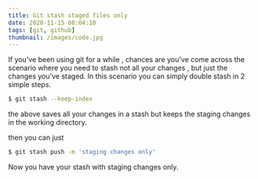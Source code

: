 ```yaml
---
title: Git stash staged files only
date: 2020-11-15 08:04:10
tags: [git, github]
thumbnail: /images/code.jpg
---
```


If you've been using git for a while , chances are you've come across the scenario where you need to stash not all your changes , but just the changes you've staged. In this scenario you can simply double stash in 2 simple steps.

<!-- more -->

```bash
$ git stash --keep-index
```

the above saves all your changes in a stash but keeps the staging changes in the working directory.

then you can just 

```bash
$ git stash push -m 'staging changes only'
```

Now you have your stash with staging changes only.